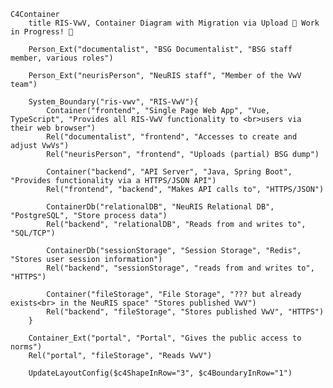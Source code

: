 <!-- Additional Macros (based on context diagram macros):
    Container(alias, label, ?techn, ?descr, ?sprite, ?tags, ?link, ?baseShape)
    ContainerDb(alias, label, ?techn, ?descr, ?sprite, ?tags, ?link)
    ContainerQueue(alias, label, ?techn, ?descr, ?sprite, ?tags, ?link)
    Container_Ext(alias, label, ?techn, ?descr, ?sprite, ?tags, ?link, ?baseShape)
    ContainerDb_Ext(alias, label, ?techn, ?descr, ?sprite, ?tags, ?link)
    ContainerQueue_Ext(alias, label, ?techn, ?descr, ?sprite, ?tags, ?link)
    Container_Boundary(alias, label, ?tags, ?link)
 -->

```mermaid
C4Container
    title RIS-VwV, Container Diagram with Migration via Upload 🚧 Work in Progress! 🚧

    Person_Ext("documentalist", "BSG Documentalist", "BSG staff member, various roles")

    Person_Ext("neurisPerson", "NeuRIS staff", "Member of the VwV team")

    System_Boundary("ris-vwv", "RIS-VwV"){
        Container("frontend", "Single Page Web App", "Vue, TypeScript", "Provides all RIS-VwV functionality to <br>users via their web browser")
        Rel("documentalist", "frontend", "Accesses to create and adjust VwVs")
        Rel("neurisPerson", "frontend", "Uploads (partial) BSG dump")

        Container("backend", "API Server", "Java, Spring Boot", "Provides functionality via a HTTPS/JSON API")
        Rel("frontend", "backend", "Makes API calls to", "HTTPS/JSON")

        ContainerDb("relationalDB", "NeuRIS Relational DB", "PostgreSQL", "Store process data")
        Rel("backend", "relationalDB", "Reads from and writes to", "SQL/TCP")

        ContainerDb("sessionStorage", "Session Storage", "Redis", "Stores user session information")
        Rel("backend", "sessionStorage", "reads from and writes to", "HTTPS")

        Container("fileStorage", "File Storage", "??? but already exists<br> in the NeuRIS space" "Stores published VwV")
        Rel("backend", "fileStorage", "Stores published VwV", "HTTPS")
    }

    Container_Ext("portal", "Portal", "Gives the public access to norms")
    Rel("portal", "fileStorage", "Reads VwV")

    UpdateLayoutConfig($c4ShapeInRow="3", $c4BoundaryInRow="1")
```
